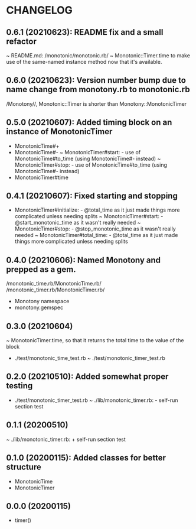 # CHANGELOG

## 0.6.1 (20210623): README fix and a small refactor
~ README.md: /monotonic/monotonic.rb/
~ Monotonic::Timer.time to make use of the same-named instance method now that it's available.

## 0.6.0 (20210623): Version number bump due to name change from monotony.rb to monotonic.rb
/Monotony//, Monotonic::Timer is shorter than Monotony::MonotonicTimer

## 0.5.0 (20210607): Added timing block on an instance of MonotonicTimer
+ MonotonicTime#+
+ MonotonicTime#-
~ MonotonicTimer#start: - use of MonotonicTime#to_time (using MonotonicTime#- instead)
~ MonotonicTimer#stop: - use of MonotonicTime#to_time (using MonotonicTime#- instead)
+ MonotonicTimer#time

## 0.4.1 (20210607): Fixed starting and stopping
- MonotonicTimer#initialize: - @total_time as it just made things more complicated unless needing splits
~ MonotonicTimer#start: - @start_monotonic_time as it wasn't really needed
~ MonotonicTimer#stop: - @stop_monotonic_time as it wasn't really needed
~ MonotonicTimer#total_time: - @total_time as it just made things more complicated unless needing splits

## 0.4.0 (20210606): Named Monotony and prepped as a gem.
/monotonic_time.rb/MonotonicTime.rb/
/monotonic_timer.rb/MonotonicTimer.rb/
+ Monotony namespace
+ monotony.gemspec

## 0.3.0 (20210604)
~ MonotonicTimer.time, so that it returns the total time to the value of the block
+ ./test/monotonic_time_test.rb
~ ./test/monotonic_timer_test.rb

## 0.2.0 (20210510): Added somewhat proper testing
+ ./test/monotonic_timer_test.rb
~ ./lib/monotonic_timer.rb: - self-run section test

## 0.1.1 (20200510)
~ ./lib/monotonic_timer.rb: + self-run section test

## 0.1.0 (20200115): Added classes for better structure
+ MonotonicTime
+ MonotonicTimer

## 0.0.0 (20200115)
+ timer()
